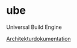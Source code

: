 ube
===

Universal Build Engine

[Architekturdokumentation](https://github.com/FunThomas424242/ube/blob/master/Deploying/ube.site/web/archdoc/index.md)

